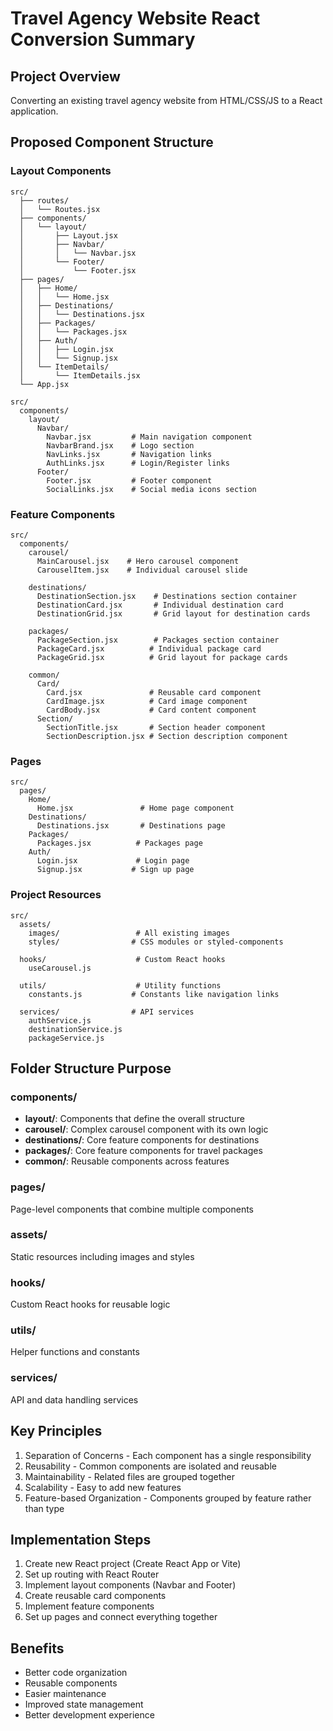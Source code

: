 # Travel Agency Website React Conversion Summary

## Project Overview
Converting an existing travel agency website from HTML/CSS/JS to a React application.

## Proposed Component Structure

### Layout Components
```
src/
  ├── routes/
  │   └── Routes.jsx
  ├── components/
  │   └── layout/
  │       ├── Layout.jsx
  │       ├── Navbar/
  │       │   └── Navbar.jsx
  │       └── Footer/
  │           └── Footer.jsx
  ├── pages/
  │   ├── Home/
  │   │   └── Home.jsx
  │   ├── Destinations/
  │   │   └── Destinations.jsx
  │   ├── Packages/
  │   │   └── Packages.jsx
  │   ├── Auth/
  │   │   ├── Login.jsx
  │   │   └── Signup.jsx
  │   └── ItemDetails/
  │       └── ItemDetails.jsx
  └── App.jsx
  ```

```
src/
  components/
    layout/
      Navbar/
        Navbar.jsx         # Main navigation component
        NavbarBrand.jsx    # Logo section
        NavLinks.jsx       # Navigation links
        AuthLinks.jsx      # Login/Register links
      Footer/
        Footer.jsx         # Footer component
        SocialLinks.jsx    # Social media icons section
```

### Feature Components
```
src/
  components/
    carousel/
      MainCarousel.jsx    # Hero carousel component
      CarouselItem.jsx    # Individual carousel slide
    
    destinations/
      DestinationSection.jsx    # Destinations section container
      DestinationCard.jsx       # Individual destination card
      DestinationGrid.jsx       # Grid layout for destination cards
    
    packages/
      PackageSection.jsx        # Packages section container
      PackageCard.jsx          # Individual package card
      PackageGrid.jsx          # Grid layout for package cards
    
    common/
      Card/
        Card.jsx               # Reusable card component
        CardImage.jsx          # Card image component
        CardBody.jsx           # Card content component
      Section/
        SectionTitle.jsx       # Section header component
        SectionDescription.jsx # Section description component
```

### Pages
```
src/
  pages/
    Home/
      Home.jsx               # Home page component
    Destinations/
      Destinations.jsx       # Destinations page
    Packages/
      Packages.jsx          # Packages page
    Auth/
      Login.jsx             # Login page
      Signup.jsx           # Sign up page
```

### Project Resources
```
src/
  assets/
    images/                 # All existing images
    styles/                # CSS modules or styled-components
  
  hooks/                    # Custom React hooks
    useCarousel.js
    
  utils/                    # Utility functions
    constants.js           # Constants like navigation links
    
  services/                # API services
    authService.js
    destinationService.js
    packageService.js
```

## Folder Structure Purpose

### components/
- **layout/**: Components that define the overall structure
- **carousel/**: Complex carousel component with its own logic
- **destinations/**: Core feature components for destinations
- **packages/**: Core feature components for travel packages
- **common/**: Reusable components across features

### pages/
Page-level components that combine multiple components

### assets/
Static resources including images and styles

### hooks/
Custom React hooks for reusable logic

### utils/
Helper functions and constants

### services/
API and data handling services

## Key Principles
1. Separation of Concerns - Each component has a single responsibility
2. Reusability - Common components are isolated and reusable
3. Maintainability - Related files are grouped together
4. Scalability - Easy to add new features
5. Feature-based Organization - Components grouped by feature rather than type

## Implementation Steps
1. Create new React project (Create React App or Vite)
2. Set up routing with React Router
3. Implement layout components (Navbar and Footer)
4. Create reusable card components
5. Implement feature components
6. Set up pages and connect everything together

## Benefits
- Better code organization
- Reusable components
- Easier maintenance
- Improved state management
- Better development experience